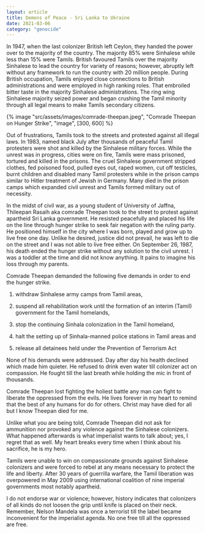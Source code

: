```yaml
---
layout: article
title: Demons of Peace - Sri Lanka to Ukraine
date: 2021-03-06
category: "genocide"
---
```


In 1947, when the last colonizer British left Ceylon, they handed the power over to the majority of the country. The majority 85% were Sinhalese while less than 15% were Tamils. British favoured Tamils over the majority Sinhalese to lead the country for variety of reasons; however, abruptly left without any framework to run the country with 20 million people. During British occupation, Tamils enjoyed close connections to British administrations and were employed in high ranking roles. That embroiled bitter taste in the majority Sinhalese administrations. The ring wing Sinhalese majority seized power and began crushing the Tamil minority through all legal means to make Tamils secondary citizens.

<!-- excerpt -->

{% image "src/assets/images/comrade-theepan.jpeg", "Comrade Theepan on Hunger Strike", "image", [300, 600] %}

Out of frustrations, Tamils took to the streets and protested against all illegal laws. In 1983, named black July after thousands of peaceful Tamil protesters were shot and killed by the Sinhalese military forces. While the unrest was in progress, cities were on fire, Tamils were mass prisoned, tortured and killed in the prisons. The cruel Sinhalese government stripped clothes, fed poisoned food, pulled eyes out, raped women, cut off testicles, burnt children and disabled many Tamil protesters while in the prison camps similar to Hitler treatment of Jewish in Germany. Many died in the prison camps which expanded civil unrest and Tamils formed military out of necessity.

In the midst of civil war, as a young student of University of Jaffna, Thileepan Rasaih aka comrade Theepan took to the street to protest against apartheid Sri Lanka government. He resisted peacefully and placed his life on the line through hunger strike to seek fair negation with the ruling party. He positioned himself in the city where I was born, played and grow up to live free one day. Unlike he desired, justice did not prevail, he was left to die on the street and I was not able to live free either. On September 26, 1987, his death ended the hunger strike without any solution to the civil unrest. I was a toddler at the time and did not know anything. It pains to imagine his loss through my parents.

Comrade Theepan demanded the following five demands in order to end the hunger strike.

1. withdraw Sinhalese army camps from Tamil areas,

2. suspend all rehabilitation work until the formation of an interim (Tamil) government for the Tamil homelands,

3. stop the continuing Sinhala colonization in the Tamil homeland,

4. halt the setting up of Sinhala-manned police stations in Tamil areas and

5. release all detainees held under the Prevention of Terrorism Act

None of his demands were addressed. Day after day his health declined which made him quieter. He refused to drink even water till colonizer act on compassion. He fought till the last breath while holding the mic in front of thousands.

Comrade Theepan lost fighting the holiest battle any man can fight to liberate the oppressed from the evils. He lives forever in my heart to remind that the best of any humans for do for others. Christ may have died for all but I know Theepan died for me.

Unlike what you are being told, Comrade Theepan did not ask for ammunition nor provoked any violence against the Sinhalese colonizers. What happened afterwards is what imperialist wants to talk about; yes, I regret that as well. My heart breaks every time when I think about his sacrifice, he is my hero.

Tamils were unable to win on compassionate grounds against Sinhalese colonizers and were forced to rebel at any means necessary to protect the life and liberty. After 30 years of guerrilla warfare, the Tamil liberation was overpowered in May 2009 using international coalition of nine imperial governments most notably apartheid.

I do not endorse war or violence; however, history indicates that colonizers of all kinds do not loosen the grip until knife is placed on their neck. Remember, Nelson Mandela was once a terrorist till the label became inconvenient for the imperialist agenda. No one free till all the oppressed are free.
